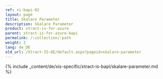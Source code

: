 ```yaml
---
ref: xi-bapi-02
layout: page
title: Skalare Parameter
description: Skalare Parameter
product: xtract-is-for-azure
parent: xtract-is-for-azure-bapi
permalink: /:collection/:path
weight: 2
lang: de_DE
old_url: /Xtract-IS-DE/default.aspx?pageid=skalare-parameter
---
```

{% include _content/de/xis-specific/xtract-is-bapi/skalare-parameter.md %}

